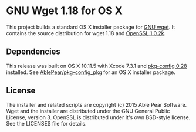 GNU Wget 1.18 for OS X
======================

This project builds a standard OS X installer package for [GNU wget][1]. 
It contains the source distribution for wget 1.18 and [OpenSSL 1.0.2k][2].

Dependencies
------------
This release was built on OS X 10.11.5 with Xcode 7.3.1 and [pkg-config 0.28][3]
installed. See [AblePear/pkg-config\_pkg][4] for an OS X installer package. 

License
-------
The installer and related scripts are copyright (c) 2015 Able Pear Software.
Wget and the installer are distributed under the GNU General Public License, 
version 3. OpenSSL is distributed under it's own BSD-style license. See the 
LICENSES file for details.

[1]: http://www.gnu.org/software/wget/ "GNU Wget"
[2]: https://www.openssl.org "OpenSSL"
[3]: http://www.freedesktop.org/wiki/Software/pkg-config/ "pkg-config"
[4]: https://github.com/AblePear/pkg-config_pkg/releases "pkg-config for OS X"
